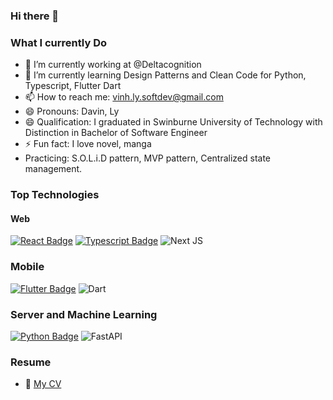 ### Hi there 👋

### What I currently Do

- 🔭 I’m currently working at @Deltacognition
- 🌱 I’m currently learning Design Patterns and Clean Code for Python, Typescript, Flutter Dart
- 📫 How to reach me: vinh.ly.softdev@gmail.com
- 😄 Pronouns: Davin, Ly
- 😄 Qualification: I graduated in Swinburne University of Technology with Distinction in Bachelor of Software Engineer
- ⚡ Fun fact: I love novel, manga
- Practicing: S.O.L.i.D pattern, MVP pattern, Centralized state management.

### Top Technologies

#### Web
[![React Badge](https://img.shields.io/badge/-React-61DBFB?style=for-the-badge&labelColor=black&logo=react&logoColor=61DBFB)](#)   [![Typescript Badge](https://img.shields.io/badge/-Typescript-007acc?style=for-the-badge&labelColor=black&logo=typescript&logoColor=007acc)](#) ![Next JS](https://img.shields.io/badge/Next-black?style=for-the-badge&logo=next.js&logoColor=white)

### Mobile
[![Flutter Badge](https://img.shields.io/badge/Flutter-%2302569B.svg?style=for-the-badge&logo=Flutter&logoColor=white)](#) ![Dart](https://img.shields.io/badge/dart-%230175C2.svg?style=for-the-badge&logo=dart&logoColor=white)

### Server and Machine Learning
[![Python Badge](https://img.shields.io/badge/python-3670A0?style=for-the-badge&logo=python&logoColor=ffdd54)](#) ![FastAPI](https://img.shields.io/badge/FastAPI-005571?style=for-the-badge&logo=fastapi)


### Resume
- 📎 [My CV](https://github.com/davin-softdev/davin-softdev/blob/main/resume/TheVinhLy_2023_CV.pdf)
  
<!--
**davin-softdev/davin-softdev** is a ✨ _special_ ✨ repository because its `README.md` (this file) appears on your GitHub profile.

Here are some ideas to get you started:

- I graduated in Swinburne University of Technology with distinction in Bachelor of Software Engineer
- 🔭 I’m currently working on ...
- 🌱 I’m currently learning ...
- 👯 I’m looking to collaborate on ...
- 🤔 I’m looking for help with ...
- 💬 Ask me about ...
- 📫 How to reach me: ...
- 😄 Pronouns: ...
- ⚡ Fun fact: ...
-->
